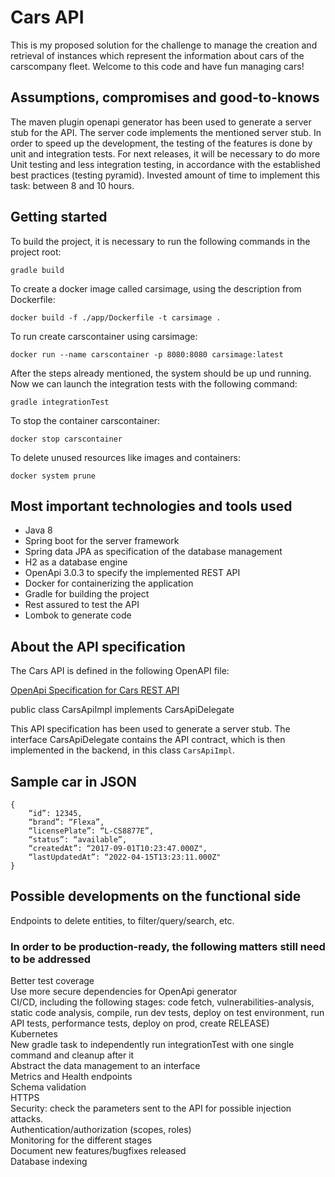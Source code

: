 # Cars API

This is my proposed solution for the challenge to manage the creation and retrieval of instances which represent the information about cars of the carscompany fleet.
Welcome to this code and have fun managing cars!

## Assumptions, compromises and good-to-knows

The maven plugin openapi generator has been used to generate a server stub for the API.
The server code implements the mentioned server stub.
In order to speed up the development, the testing of the features is done by unit and integration tests. For next releases, it will be necessary to do more Unit testing and less integration testing, in accordance with the established best practices (testing pyramid).
Invested amount of time to implement this task: between 8 and 10 hours.

## Getting started

To build the project, it is necessary to run the following commands in the project root:

```
gradle build
```

To create a docker image called carsimage, using the description from Dockerfile:
```
docker build -f ./app/Dockerfile -t carsimage .
```

To run create carscontainer using carsimage:
```
docker run --name carscontainer -p 8080:8080 carsimage:latest
```

After the steps already mentioned, the system should be up und running. Now we can launch the integration tests with the following command:

```
gradle integrationTest
```

To stop the container carscontainer:
```
docker stop carscontainer
```

To delete unused resources like images and containers:
```
docker system prune
```

## Most important technologies and tools used

- Java 8
- Spring boot for the server framework
- Spring data JPA as specification of the database management
- H2 as a database engine
- OpenApi 3.0.3 to specify the implemented REST API
- Docker for containerizing the application
- Gradle for building the project
- Rest assured to test the API
- Lombok to generate code

## About the API specification

The Cars API is defined in the following OpenAPI file:

[OpenApi Specification for Cars REST API](src/main/resources/cars-api-v1.yaml)

public class CarsApiImpl implements CarsApiDelegate


This API specification has been used to generate a server stub. The interface CarsApiDelegate
contains the API contract, which is then implemented in the backend, in this class ```CarsApiImpl```.

## Sample car in JSON

```
{
    “id”: 12345,
    “brand”: “Flexa”,
    “licensePlate”: “L-CS8877E”,
    “status”: “available”,
    “createdAt”: “2017-09-01T10:23:47.000Z",
    “lastUpdatedAt”: “2022-04-15T13:23:11.000Z"
}
```

## Possible developments on the functional side

Endpoints to delete entities, to filter/query/search, etc.

### In order to be production-ready, the following matters still need to be addressed
Better test coverage  
Use more secure dependencies for OpenApi generator  
CI/CD, including the following stages: code fetch, vulnerabilities-analysis, static code analysis, compile, run dev tests, deploy on test environment, run API tests, performance tests, deploy on prod, create RELEASE)    
Kubernetes  
New gradle task to independently run integrationTest with one single command and cleanup after it  
Abstract the data management to an interface  
Metrics and Health endpoints  
Schema validation  
HTTPS  
Security: check the parameters sent to the API for possible injection attacks.    
Authentication/authorization (scopes, roles)  
Monitoring for the different stages  
Document new features/bugfixes released    
Database indexing  